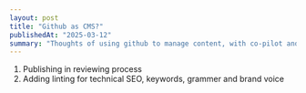 ```yaml
---
layout: post
title: "Github as CMS?"
publishedAt: "2025-03-12"
summary: "Thoughts of using github to manage content, with co-pilot and github actions" 
---
```


1. Publishing in reviewing process 
2. Adding linting for technical SEO, keywords, grammer and brand voice 

